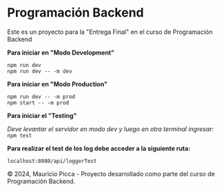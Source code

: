 
# Programación Backend

Este es un proyecto para la "Entrega Final" en el curso de Programación Backend


**Para iniciar en "Modo Development"**

``` npm run dev ```
<br>
``` npm run dev -- -m dev ```

**Para iniciar en "Modo Production"**

``` npm run dev -- -m prod ```
<br>
``` npm start -- -m prod ```

**Para iniciar el "Testing"**

*Deve levantar el servidor en modo dev y luego en otra terminal ingresar:* ``` npm test ```

**Para realizar el test de los log debe acceder a la siguiente ruta:**

``` localhost:8080/api/loggerTest ```



© 2024, Mauricio Picca - Proyecto desarrollado como parte del curso de Programación Backend.    